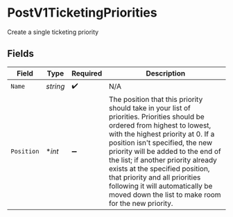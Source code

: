 # PostV1TicketingPriorities

Create a single ticketing priority


## Fields

| Field                                                                                                                                                                                                                                                                                                                                                                                                                                       | Type                                                                                                                                                                                                                                                                                                                                                                                                                                        | Required                                                                                                                                                                                                                                                                                                                                                                                                                                    | Description                                                                                                                                                                                                                                                                                                                                                                                                                                 |
| ------------------------------------------------------------------------------------------------------------------------------------------------------------------------------------------------------------------------------------------------------------------------------------------------------------------------------------------------------------------------------------------------------------------------------------------- | ------------------------------------------------------------------------------------------------------------------------------------------------------------------------------------------------------------------------------------------------------------------------------------------------------------------------------------------------------------------------------------------------------------------------------------------- | ------------------------------------------------------------------------------------------------------------------------------------------------------------------------------------------------------------------------------------------------------------------------------------------------------------------------------------------------------------------------------------------------------------------------------------------- | ------------------------------------------------------------------------------------------------------------------------------------------------------------------------------------------------------------------------------------------------------------------------------------------------------------------------------------------------------------------------------------------------------------------------------------------- |
| `Name`                                                                                                                                                                                                                                                                                                                                                                                                                                      | *string*                                                                                                                                                                                                                                                                                                                                                                                                                                    | :heavy_check_mark:                                                                                                                                                                                                                                                                                                                                                                                                                          | N/A                                                                                                                                                                                                                                                                                                                                                                                                                                         |
| `Position`                                                                                                                                                                                                                                                                                                                                                                                                                                  | **int*                                                                                                                                                                                                                                                                                                                                                                                                                                      | :heavy_minus_sign:                                                                                                                                                                                                                                                                                                                                                                                                                          | The position that this priority should take in your list of priorities. Priorities should be ordered from highest to lowest, with the highest priority at 0. If a position isn't specified, the new priority will be added to the end of the list; if another priority already exists at the specified position, that priority and all priorities following it will automatically be moved down the list to make room for the new priority. |
